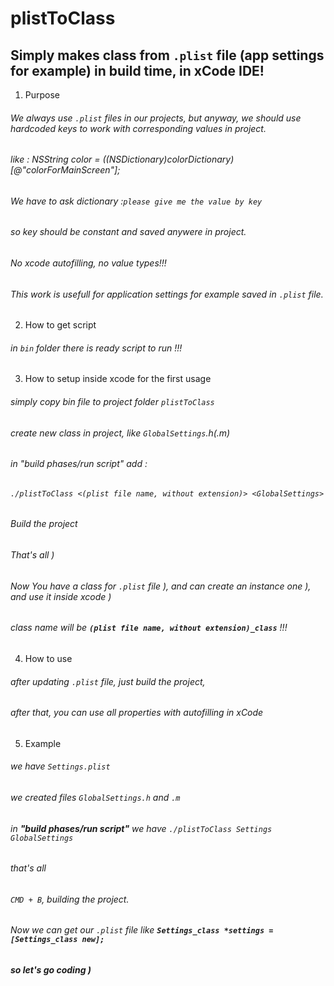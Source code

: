 # plistToClass
## Simply makes class from `.plist` file (app settings for example) in build time, in xCode IDE!

1. Purpose
###### We always use `.plist` files in our projects, but anyway, we should use hardcoded keys to work with corresponding values in project. 
###### like : NSString *color = ((NSDictionary*)colorDictionary)[@"colorForMainScreen"];
###### We have to ask dictionary :`please give me the value by key`
###### so key should be constant and saved anywere in project. 
###### No xcode autofilling, no value types!!! 
###### This work is usefull for application settings for example saved in `.plist` file.

2. How to get script
###### in `bin` folder there is ready script to run !!!

3. How to setup inside xcode for the first usage
###### simply copy bin file to project folder `plistToClass`
###### create new class in project, like `GlobalSettings`.h(.m)
###### in "build phases/run script" add :
###### `./plistToClass <(plist file name, without extension)> <GlobalSettings>`
###### Build the project
###### That's all )
###### Now You have a class for `.plist` file ), and can create an instance one ), and use it inside xcode )
###### class name will be **`(plist file name, without extension)_class`** !!!

4. How to use
###### after updating `.plist` file, just build the project, 
###### after that, you can use all properties with autofilling in xCode

5. Example
###### we have `Settings.plist`
###### we created files `GlobalSettings.h` and `.m`
###### in **"build phases/run script"** we have `./plistToClass Settings GlobalSettings`
###### that's all
###### `CMD + B`, building the project.
###### Now we can get our `.plist` file like **`Settings_class *settings = [Settings_class new];`**
###### **so let's go coding )**


